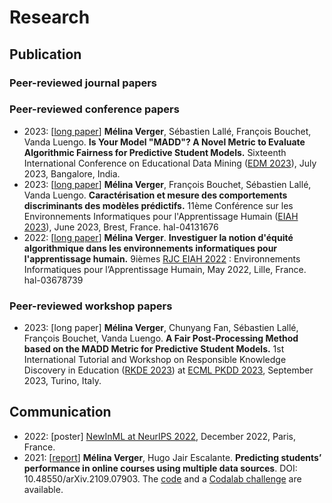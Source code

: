 # Research

## Publication

### Peer-reviewed journal papers

### Peer-reviewed conference papers

* 2023: [[long paper](https://educationaldatamining.org/EDM2023/proceedings/2023.EDM-long-papers.8/2023.EDM-long-papers.8.pdf)] **Mélina Verger**, Sébastien Lallé, François Bouchet, Vanda Luengo. **Is Your Model "MADD"? A Novel Metric to Evaluate Algorithmic Fairness for Predictive Student Models.** Sixteenth International Conference on Educational Data Mining ([EDM 2023](https://educationaldatamining.org/edm2023/)), July 2023, Bangalore, India.
* 2023: [[long paper](https://hal.science/hal-04131676)] **Mélina Verger**, François Bouchet, Sébastien Lallé, Vanda Luengo. **Caractérisation et mesure des comportements discriminants des modèles prédictifs.** 11ème Conférence sur les Environnements Informatiques pour l'Apprentissage Humain ([EIAH 2023](https://eiah2023.sciencesconf.org/)), June 2023, Brest, France. hal-04131676
* 2022: [[long paper](https://hal.science/hal-03678739)] **Mélina Verger**. **Investiguer la notion d'équité algorithmique dans les environnements informatiques pour l'apprentissage humain.** 9ièmes [RJC EIAH 2022](https://rjc-eiah-2022.univ-lille.fr/) : Environnements Informatiques pour l’Apprentissage Humain, May 2022, Lille, France. hal-03678739

### Peer-reviewed workshop papers

* 2023: [long paper] **Mélina Verger**, Chunyang Fan, Sébastien Lallé, François Bouchet, Vanda Luengo. **A Fair Post-Processing Method based on the MADD Metric for Predictive Student Models.** 1st International Tutorial and Workshop on Responsible Knowledge Discovery in Education ([RKDE 2023](http://rkde2023.isti.cnr.it/)) at [ECML PKDD 2023](https://2023.ecmlpkdd.org/), September 2023, Turino, Italy.

## Communication

* 2022: [poster] [NewInML at NeurIPS 2022](https://nehzux.github.io/NewInML2022NeurIPS/), December 2022, Paris, France.
* 2021: [[report](https://arxiv.org/abs/2109.07903)] **Mélina Verger**, Hugo Jair Escalante. **Predicting students’ performance in online courses using multiple data sources**. DOI: 10.48550/arXiv.2109.07903. The [code](https://github.com/melinaverger/ed_project) and a [Codalab challenge](https://github.com/melinaverger/ed_challenge) are available.
